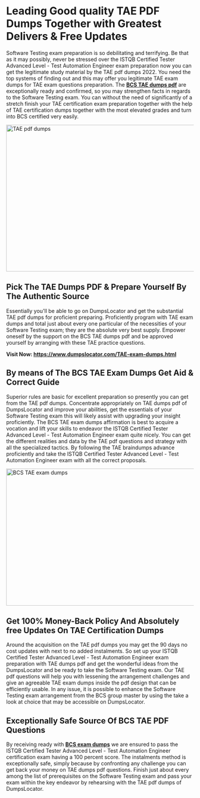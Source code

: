 <h1><strong>Leading Good quality TAE PDF Dumps Together with Greatest Delivers &amp; Free Updates</strong></h1>
<p>Software Testing exam preparation is so debilitating and terrifying. Be that as it may possibly, never be stressed over the ISTQB Certified Tester Advanced Level - Test Automation Engineer exam preparation now you can get the legitimate study material by the TAE pdf dumps 2022. You need the top systems of finding out and this may offer you legitimate TAE exam dumps for TAE exam questions preparation. The <strong><a href="https://www.dumpslocator.com/TAE-exam-dumps.html">BCS TAE dumps pdf</a></strong> are exceptionally ready and confirmed, so you may strengthen facts in regards to the Software Testing exam. You can without the need of significantly of a stretch finish your TAE certification exam preparation together with the help of TAE certification dumps together with the most elevated grades and turn into BCS certified very easily.</p>
<p><img src="https://i.ibb.co/SKhFh8d/Pastel-Purple-Computer-UI-Class-Syllabus-Education-Presentation.png" alt="TAE pdf dumps" width="700" height="393" /></p>
<h2><strong>Pick The TAE Dumps PDF &amp; Prepare Yourself By The Authentic Source</strong></h2>
<p>Essentially you'll be able to go on DumpsLocator and get the substantial TAE pdf dumps for proficient preparing. Proficiently program with TAE exam dumps and total just about every one particular of the necessities of your Software Testing exam; they are the absolute very best supply. Empower oneself by the support on the BCS TAE dumps pdf and be approved yourself by arranging with these TAE practice questions.</p>
<p><strong>Visit Now: <a href="https://www.dumpslocator.com/TAE-exam-dumps.html">https://www.dumpslocator.com/TAE-exam-dumps.html</a></strong></p>
<h2><strong>By means of The BCS TAE Exam Dumps Get Aid &amp; Correct Guide</strong></h2>
<p>Superior rules are basic for excellent preparation so presently you can get from the TAE pdf dumps. Concentrate appropriately on TAE dumps pdf of DumpsLocator and improve your abilities, get the essentials of your Software Testing exam this will likely assist with upgrading your insight proficiently. The BCS TAE exam dumps affirmation is best to acquire a vocation and lift your skills to endeavor the ISTQB Certified Tester Advanced Level - Test Automation Engineer exam quite nicely. You can get the different realities and data by the TAE pdf questions and strategy with all the specialized tactics. By following the TAE braindumps advance proficiently and take the ISTQB Certified Tester Advanced Level - Test Automation Engineer exam with all the correct proposals.</p>
<p><a href="https://www.dumpslocator.com/TAE-exam-dumps.html"><img src="https://i.ibb.co/NtZbgjG/Blue-and-White-Medical-Dental-Clinic-Facebook-Ad.png" alt="BCS TAE exam dumps" width="700" height="367" /></a></p>
<h2><strong>Get 100% Money-Back Policy And Absolutely free Updates On TAE Certification Dumps</strong></h2>
<p>Around the acquisition on the TAE pdf dumps you may get the 90 days no cost updates with next to no added instalments. So set up your ISTQB Certified Tester Advanced Level - Test Automation Engineer exam preparation with TAE dumps pdf and get the wonderful ideas from the DumpsLocator and be ready to take the Software Testing exam. Our TAE pdf questions will help you with lessening the arrangement challenges and give an agreeable TAE exam dumps inside the pdf design that can be efficiently usable. In any issue, it is possible to enhance the Software Testing exam arrangement from the BCS group master by using the take a look at choice that may be accessible on DumpsLocator.</p>
<h2><strong>Exceptionally Safe Source Of BCS TAE PDF Questions</strong></h2>
<p>By receiving ready with <strong><a href="https://www.dumpslocator.com/bcs-exams.html">BCS exam dumps</a></strong> we are ensured to pass the ISTQB Certified Tester Advanced Level - Test Automation Engineer certification exam having a 100 percent score. The instalments method is exceptionally safe, simply because by confronting any challenge you can get back your money on TAE dumps pdf questions. Finish just about every among the list of prerequisites on the Software Testing exam and pass your exam within the key endeavor by rehearsing with the TAE pdf dumps of DumpsLocator.</p>
